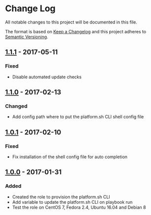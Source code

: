 # Change Log
All notable changes to this project will be documented in this file.

The format is based on [Keep a Changelog](http://keepachangelog.com/) 
and this project adheres to [Semantic Versioning](http://semver.org/).

## [1.1.1] - 2017-05-11
### Fixed
- Disable automated update checks

## [1.1.0] - 2017-02-13
### Changed
- Add config path where to put the platform.sh CLI shell config file

## [1.0.1] - 2017-02-10
### Fixed
- Fix installation of the shell config file for auto completion

## [1.0.0] - 2017-01-31
### Added
- Created the role to provision the platform.sh CLI
- Add variable to update the platform.sh CLI on playbook run
- Test the role on CentOS 7, Fedora 2.4, Ubuntu 16.04 and Debian 8

[Unreleased]: https://github.com/pixelart/ansible-role-platformsh-cli/compare/1.1.1...HEAD
[1.1.1]: https://github.com/pixelart/ansible-role-platformsh-cli/compare/1.1.0...1.1.1
[1.1.0]: https://github.com/pixelart/ansible-role-platformsh-cli/compare/1.0.1...1.1.0
[1.0.1]: https://github.com/pixelart/ansible-role-platformsh-cli/compare/1.0.0...1.0.1
[1.0.0]: https://github.com/pixelart/ansible-role-platformsh-cli/compare/e69ef46...1.0.0
